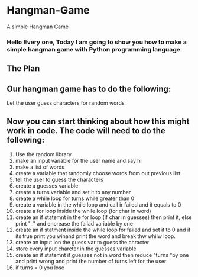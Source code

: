 # Hangman-Game
A simple Hangman Game
### Hello Every one, Today I am going to show you how to make a simple hangman game with Python programming language.

## **The Plan**

## **Our hangman game has to do the following:**

Let the user guess characters for random words 

## Now you can start thinking about how this might work in code. The code will need to do the following:

1. Use the random library
2. make an input variable for the user name and say hi
3. make a list of words
4. create a variable that randomly choose words from out previous list
5. tell the user to guess the characters
6. create a guesses variable
7. create a turns variable and set it to any number
8. create a while loop for turns while greater than 0
9. create a variable in the while lopp and call ir failed and it equals to 0
10. create a for loop inside the while loop (for char in word)
11. create an if statemnt in the for loop (if char in guesses) then print it, else print "_" and encrease the failad variable by one
12. create an if statment inside the while loop for failed and set it to 0 and if its true print you winand print the word and break thw whilw loop.
13. create an input ion the guess var to guess the chracter
14. store every input charcter in the guesses variable
15. create an if statemnt if guesses not in word then reduce "turns "by one and print wrong and print the number of turns left for the user
16. if turns = 0 you lose
